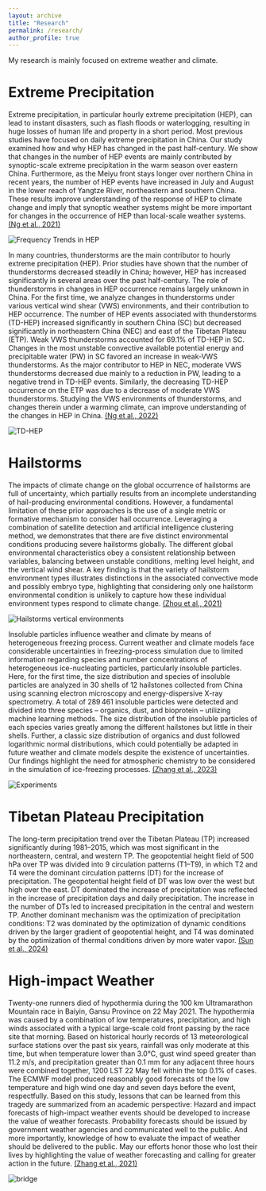 ```yaml
---
layout: archive
title: "Research"
permalink: /research/
author_profile: true
---
```


My research is mainly focused on extreme weather and climate.

# Extreme Precipitation
Extreme precipitation, in particular hourly extreme precipitation (HEP), can lead to instant disasters, such as flash floods or waterlogging, resulting in huge losses of human life and property in a short period. Most previous studies have focused on daily extreme precipitation in China. Our study examined how and why HEP has changed in the past half-century. We show that changes in the number of HEP events are mainly contributed by synoptic-scale extreme precipitation in the warm season over eastern China. Furthermore, as the Meiyu front stays longer over northern China in recent years, the number of HEP events have increased in July and August in the lower reach of Yangtze River, northeastern and southern China. These results improve understanding of the response of HEP to climate change and imply that synoptic weather systems might be more important for changes in the occurrence of HEP than local-scale weather systems. [(Ng et al., 2021)](https://agupubs.onlinelibrary.wiley.com/doi/full/10.1029/2020GL090620)

![Frequency Trends in HEP](../images/2021GRL.jpg)

In many countries, thunderstorms are the main contributor to hourly extreme precipitation (HEP). Prior studies have shown that the number of thunderstorms decreased steadily in China; however, HEP has increased significantly in several areas over the past half-century. The role of thunderstorms in changes in HEP occurrence remains largely unknown in China. For the first time, we analyze changes in thunderstorms under various vertical wind shear (VWS) environments, and their contribution to HEP occurrence. The number of HEP events associated with thunderstorms (TD-HEP) increased significantly in southern China (SC) but decreased significantly in northeastern China (NEC) and east of the Tibetan Plateau (ETP). Weak VWS thunderstorms accounted for 69.1% of TD-HEP in SC. Changes in the most unstable convective available potential energy and precipitable water (PW) in SC favored an increase in weak-VWS thunderstorms. As the major contributor to HEP in NEC, moderate VWS thunderstorms decreased due mainly to a reduction in PW, leading to a negative trend in TD-HEP events. Similarly, the decreasing TD-HEP occurrence on the ETP was due to a decrease of moderate VWS thunderstorms. Studying the VWS environments of thunderstorms, and changes therein under a warming climate, can improve understanding of the changes in HEP in China. [(Ng et al., 2022)](https://journals.ametsoc.org/view/journals/clim/35/14/JCLI-D-21-0701.1.xml)

![TD-HEP](../images/2022JC.png)

# Hailstorms
The impacts of climate change on the global occurrence of hailstorms are full of uncertainty, which partially results from an incomplete understanding of hail-producing environmental conditions. However, a fundamental limitation of these prior approaches is the use of a single metric or formative mechanism to consider hail occurrence. Leveraging a combination of satellite detection and artificial intelligence clustering method, we demonstrates that there are five distinct environmental conditions producing severe hailstorms globally. The different global environmental characteristics obey a consistent relationship between variables, balancing between unstable conditions, melting level height, and the vertical wind shear. A key finding is that the variety of hailstorm environment types illustrates distinctions in the associated convective mode and possibly embryo type, highlighting that considering only one hailstorm environmental condition is unlikely to capture how these individual environment types respond to climate change.
[(Zhou et al., 2021)](https://agupubs.onlinelibrary.wiley.com/doi/full/10.1029/2021GL095485)

![Hailstorms vertical environments](../images/2022GRL.jpg)

Insoluble particles influence weather and climate by means of heterogeneous freezing process. Current weather and climate models face considerable uncertainties in freezing-process simulation due to limited information regarding species and number concentrations of heterogeneous ice-nucleating particles, particularly insoluble particles. Here, for the first time, the size distribution and species of insoluble particles are analyzed in 30 shells of 12 hailstones collected from China using scanning electron microscopy and energy-dispersive X-ray spectrometry. A total of 289 461 insoluble particles were detected and divided into three species – organics, dust, and bioprotein – utilizing machine learning methods. The size distribution of the insoluble particles of each species varies greatly among the different hailstones but little in their shells. Further, a classic size distribution of organics and dust followed logarithmic normal distributions, which could potentially be adapted in future weather and climate models despite the existence of uncertainties. Our findings highlight the need for atmospheric chemistry to be considered in the simulation of ice-freezing processes.
[(Zhang et al., 2023)](https://acp.copernicus.org/articles/23/13957/2023/#&gid=1&pid=1)

![Experiments](../images/2023ACP.png)

# Tibetan Plateau Precipitation
The long-term precipitation trend over the Tibetan Plateau (TP) increased significantly during 1981–2015, which was most significant in the northeastern, central, and western TP. The geopotential height field of 500 hPa over TP was divided into 9 circulation patterns (T1–T9), in which T2 and T4 were the dominant circulation patterns (DT) for the increase of precipitation. The geopotential height field of DT was low over the west but high over the east. DT dominated the increase of precipitation was reflected in the increase of precipitation days and daily precipitation. The increase in the number of DTs led to increased precipitation in the central and western TP. Another dominant mechanism was the optimization of precipitation conditions: T2 was dominated by the optimization of dynamic conditions driven by the larger gradient of geopotential height, and T4 was dominated by the optimization of thermal conditions driven by more water vapor. [(Sun et al., 2024)](https://xbna.pku.edu.cn/CN/10.13209/j.0479-8023.2023.082)

# High-impact Weather
Twenty-one runners died of hypothermia during the 100 km Ultramarathon Mountain race in Baiyin, Gansu Province on 22 May 2021. The hypothermia was caused by a combination of low temperatures, precipitation, and high winds associated with a typical large-scale cold front passing by the race site that morning. Based on historical hourly records of 13 meteorological surface stations over the past six years, rainfall was only moderate at this time, but when temperature lower than 3.0°C, gust wind speed greater than 11.2 m/s, and precipitation greater than 0.1 mm for any adjacent three hours were combined together, 1200 LST 22 May fell within the top 0.1% of cases. The ECMWF model produced reasonably good forecasts of the low temperature and high wind one day and seven days before the event, respectfully. Based on this study, lessons that can be learned from this tragedy are summarized from an academic perspective: Hazard and impact forecasts of high-impact weather events should be developed to increase the value of weather forecasts. Probability forecasts should be issued by government weather agencies and communicated well to the public. And more importantly, knowledge of how to evaluate the impact of weather should be delivered to the public. May our efforts honor those who lost their lives by highlighting the value of weather forecasting and calling for greater action in the future. [(Zhang et al., 2021)](https://link.springer.com/article/10.1007/s00376-021-1246-0)

![bridge](../images/bridge.gif)
